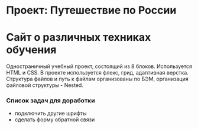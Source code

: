 # Проект: Путешествие по России
# Сайт о различных техниках обучения
Одностраничный учебный проект, состоящий из 8 блоков. Используется HTML и CSS. В проекте используется флекс, грид, адаптивная верстка.  Структура файлов и путь к файлам организованы по БЭМ, организация файловой структуры - Nested.

### Список задач для доработки
* подключить другие шрифты
* сделать форму обратной связи
